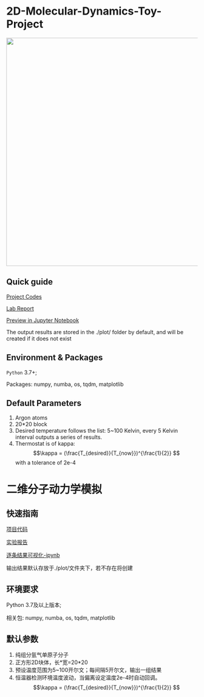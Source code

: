 # 2D-Molecular-Dynamics-Toy-Project

<center class="half">
  <image src= "https://github.com/StarLiu714/2D-Molecular-Dynamics-Toy-Project/blob/20230408/Lab-Report/assets/Hydro-20K-900.jpg" width="600"\>
</center>


## Quick guide

[Project Codes](https://github.com/StarLiu714/2D-Molecular-Dynamics-Toy-Project/tree/20230408/Proj)  

[Lab Report](https://github.com/StarLiu714/2D-Molecular-Dynamics-Toy-Project/blob/20230408/Lab-Report/Lab%20report.md)   

[Preview in Jupyter Notebook](https://github.com/StarLiu714/2D-Molecular-Dynamics-Toy-Project/blob/20230408/Notebook_MD_2d_Argon_Proj.ipynb)   

The output results are stored in the ./plot/ folder by default, and will be created if it does not exist


## Environment & Packages

`Python` 3.7+; 

Packages:  numpy, numba, os, tqdm, matplotlib


## Default Parameters
1. Argon atoms 
2. 20\*20 block
3. Desired temperature follows the list: 5~100 Kelvin, every 5 Kelvin interval outputs a series of results.
4. Thermostat is of kappa: $$\kappa = (\frac{T_{desired}}{T_{now}})^{\frac{1}{2}} $$ with a tolerance of 2e-4






# 二维分子动力学模拟

## 快速指南

[项目代码](https://github.com/StarLiu714/2D-Molecular-Dynamics-Toy-Project/tree/20230408/Proj)  

[实验报告](https://github.com/StarLiu714/2D-Molecular-Dynamics-Toy-Project/blob/20230408/Lab-Report/Lab%20report.md)  

[逐条结果可视化-ipynb](https://github.com/StarLiu714/2D-Molecular-Dynamics-Toy-Project/blob/20230408/Notebook_MD_2d_Argon_Proj.ipynb)  

输出结果默认存放于./plot/文件夹下，若不存在将创建

## 环境要求

Python 3.7及以上版本; 

相关包:  numpy, numba, os, tqdm, matplotlib

## 默认参数
1. 纯组分氩气单原子分子
2. 正方形2D块体，长\*宽=20\*20
3. 预设温度范围为5~100开尔文；每间隔5开尔文，输出一组结果
4. 恒温器检测环境温度波动，当偏离设定温度2e-4时自动回调。 
  $$\kappa = (\frac{T_{desired}}{T_{now}})^{\frac{1}{2}} $$
